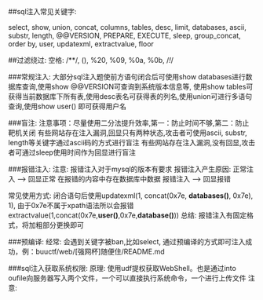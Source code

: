 ##sql注入常见关键字:

select, show, union, concat, columns, tables, desc, limit, databases, ascii,
substr, length, @@VERSION, PREPARE, EXECUTE, sleep, group_concat, order by, user,
updatexml, extractvalue, floor

##过滤绕过:
空格: /**/, (), %20, %09, %0a, %0b, /*!*/

###常规注入:
大部分sql注入题使前方语句闭合后可使用show databases进行数据库查询,使用show @@VERSION可查询到系统版本信息等,
使用show tables可获得当前数据库下所有表,使用desc表名可获得表的列名,使用union可进行多语句查询,使用show user()
即可获得用户名

###盲注:
注意事项：尽量使用二分法提升效率,第一：防止时间不够,第二：防止靶机关闭
有些网站存在注入漏洞,回显只有两种状态,攻击者可使用ascii, substr, length等关键字通过ascii码的方式进行盲注
有些网站存在注入漏洞,没有回显,攻击者可通过sleep使用时间作为回显进行盲注

###报错注入:
注意: 报错注入对于mysql的版本有要求
报错注入产生原因: 正常注入 --> 回显正常 在报错的内容中存在数据库中数据
                  报错注入 --> 回显报错

常见使用方式: 闭合语句后使用updatexml(1, concat(0x7e, **databases()**, 0x7e), 1), 由于0x7e不属于xpath语法所以会报错
extractvalue(1,concat(0x7e,**user()**,0x7e,**database()**))
总结: 报错注入有固定格式，将加粗部分更换即可

###预编译:
经常: 会遇到关键字被ban,比如select, 通过预编译的方式即可注入成功，例：buuctf/web/[强网杯]随便住/README.md

###sql注入获取系统权限:
原理: 使用udf提权获取WebShell。也是通过into oufile向服务器写入两个文件，一个可以直接执行系统命令，一个进行上传文件
注意:
